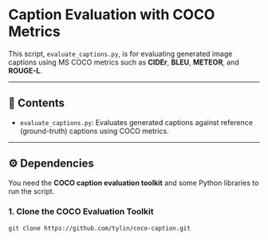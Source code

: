 # Caption Evaluation with COCO Metrics

This  script, `evaluate_captions.py`, is for evaluating generated image captions using MS COCO metrics such as **CIDEr**, **BLEU**, **METEOR**, and **ROUGE-L**.

---

## 📄 Contents

- `evaluate_captions.py`: Evaluates generated captions against reference (ground-truth) captions using COCO metrics.

---

## ⚙️ Dependencies

You need the **COCO caption evaluation toolkit** and some Python libraries to run the script.

### 1. Clone the COCO Evaluation Toolkit

```bash
git clone https://github.com/tylin/coco-caption.git


